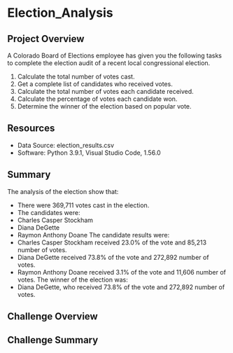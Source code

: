 # Election_Analysis
## Project Overview
A Colorado Board of Elections employee has given you the following tasks to complete the election audit of a recent local
congressional election.

1. Calculate the total number of votes cast.
2. Get a complete list of candidates who received votes.
3. Calculate the total number of votes each candidate received.
4. Calculate the percentage of votes each candidate won.
5. Determine the winner of the election based on popular vote.

## Resources
- Data Source: election_results.csv
- Software: Python 3.9.1, Visual Studio Code, 1.56.0

## Summary
The analysis of the election show that:
- There were 369,711 votes cast in the election.
- The candidates were:
- Charles Casper Stockham
- Diana DeGette
- Raymon Anthony Doane
The candidate results were:
- Charles Casper Stockham received 23.0% of the vote and 85,213 number of votes.
- Diana DeGette received 73.8% of the vote and 272,892 number of votes.
- Raymon Anthony Doane received 3.1% of the vote and 11,606 number of votes.
The winner of the election was:
- Diana DeGette, who received 73.8% of the vote and 272,892 number of votes.

## Challenge Overview

## Challenge Summary
